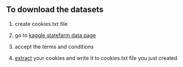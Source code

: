 ## To download the datasets

1. create cookies.txt file

2. go to [kaggle statefarm data page](https://www.kaggle.com/c/state-farm-distracted-driver-detection/data)

3. accept the terms and conditions

4. [extract](https://chrome.google.com/webstore/detail/cookietxt-export/lopabhfecdfhgogdbojmaicoicjekelh) your cookies and write it to cookies.txt file you just created
